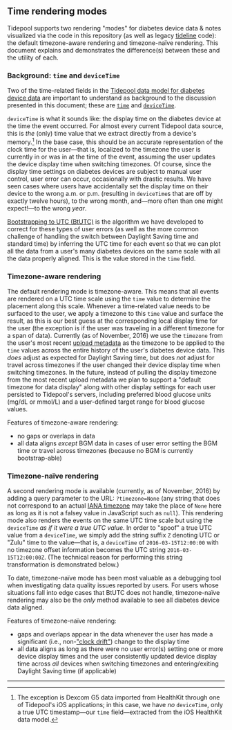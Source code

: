 ## Time rendering modes

Tidepool supports two rendering "modes" for diabetes device data & notes visualized via the code in this repository (as well as legacy [tideline](https://github.com/tidepool-org/tideline 'GitHub: @tidepool-org/tideline') code): the default timezone-aware rendering and timezone-naïve rendering. This document explains and demonstrates the difference(s) between these and the utility of each.

### Background: `time` and `deviceTime`

Two of the time-related fields in the [Tidepool data model for diabetes device data](http://developer.tidepool.io/data-model/device-data/common.html 'Tidepool data model docs: common fields') are important to understand as background to the discussion presented in this document; these are [`time`](http://developer.tidepool.io/data-model/device-data/common.html#time 'Tidepool data model docs: time') and [`deviceTime`](http://developer.tidepool.io/data-model/device-data/common.html#devicetime 'Tidepool data model docs: deviceTime').

`deviceTime` is what it sounds like: the display time on the diabetes device at the time the event occurred. For almost every current Tidepool data source, this is *the* (only) time value that we extract directly from a device's memory.[^a] In the base case, this should be an accurate representation of the clock time for the user—that is, localized to the timezone the user is currently in or was in at the time of the event, assuming the user updates the device display time when switching timezones. Of course, since the display time settings on diabetes devices are subject to manual user control, user error can occur, occasionally with drastic results. We have seen cases where users have accidentally set the display time on their device to the wrong a.m. or p.m. (resulting in `deviceTime`s that are off by exactly twelve hours), to the wrong month, and—more often than one might expect!—to the wrong *year*.

[Bootstrapping to UTC (BtUTC)](http://developer.tidepool.io/chrome-uploader/docs/BootstrappingToUTC.html) is the algorithm we have developed to correct for these types of user errors (as well as the more common challenge of handling the switch between Daylight Saving time and standard time) by inferring the UTC time for each event so that we can plot all the data from a user's many diabetes devices on the same scale with all the data properly aligned. This is the value stored in the `time` field.

### Timezone-aware rendering

The default rendering mode is timezone-aware. This means that all events are rendered on a UTC time scale using the `time` value to determine the placement along this scale. Whenever a time-related value needs to be surfaced to the user, we apply a timezone to this `time` value and surface the result, as this is our best guess at the corresponding local display time for the user (the exception is if the user was traveling in a different timezone for a span of data). Currently (as of November, 2016) we use the `timezone` from the user's most recent [upload metadata](http://developer.tidepool.io/data-model/device-data/types/upload.html#timezone 'Tidepool data model docs: upload.timezone') as the timezone to be applied to the `time` values across the entire history of the user's diabetes device data. This *does* adjust as expected for Daylight Saving time, but does *not* adjust for travel across timezones if the user changed their device display time when switching timezones. In the future, instead of pulling the display timezone from the most recent upload metadata we plan to support a "default timezone for data display" along with other display settings for each user persisted to Tidepool's servers, including preferred blood glucose units (mg/dL or mmol/L) and a user-defined target range for blood glucose values.

Features of timezone-aware rendering:

- no gaps or overlaps in data
- all data aligns *except* BGM data in cases of user error setting the BGM time or travel across timezones (because no BGM is currently bootstrap-able)

### Timezone-naïve rendering

A second rendering mode is available (currently, as of November, 2016) by adding a query parameter to the URL: `?timezone=None` (any string that does not correspond to an actual [IANA timezone](https://www.iana.org/time-zones 'IANA: Time Zone Database') may take the place of `None` here as long as it is not a falsey value in JavaScript such as `null`). This rendering mode also renders the events on the same UTC time scale but using the `deviceTime` *as if it were a true UTC value*. In order to "spoof" a true UTC value from a `deviceTime`, we simply add the string suffix `Z` denoting UTC or "Zulu" time to the value—that is, a `deviceTime` of `2016-03-15T12:00:00` with no timezone offset information becomes the UTC string `2016-03-15T12:00:00Z`. (The technical reason for performing this string transformation is demonstrated below.)

To date, timezone-naïve mode has been most valuable as a debugging tool when investigating data quality issues reported by users. For users whose situations fall into edge cases that BtUTC does not handle, timezone-naïve rendering may also be the *only* method available to see all diabetes device data aligned.

Features of timezone-naïve rendering:

- gaps and overlaps appear in the data whenever the user has made a significant (i.e., non-["clock drift"](http://developer.tidepool.io/chrome-uploader/docs/BootstrappingToUTC.html#adjustments-for-clock-drift 'BtUTC documentation: Adjustments for clock drift')) change to the display time
- all data aligns as long as there were no user error(s) setting one or more device display times and the user consistently updated device display time across *all* devices when switching timezones and entering/exiting Daylight Saving time (if applicable)

* * * * *

[^a]: The exception is Dexcom G5 data imported from HealthKit through one of Tidepool's iOS applications; in this case, we have *no* `deviceTime`, only a true UTC timestamp—our `time` field—extracted from the iOS HealthKit data model.
